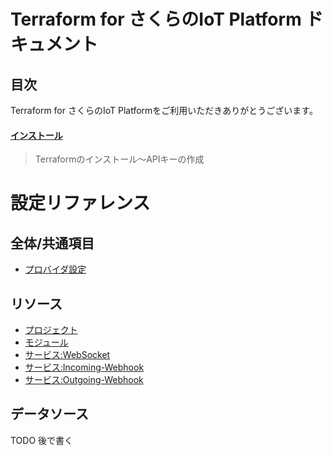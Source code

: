 # Terraform for さくらのIoT Platform ドキュメント

## 目次

Terraform for さくらのIoT Platformをご利用いただきありがとうございます。
  
#### [インストール](installation.md)  

> Terraformのインストール〜APIキーの作成

# 設定リファレンス

## 全体/共通項目

- [プロバイダ設定](configuration/provider.md)
  
## リソース

  - [プロジェクト](configuration/resources/project.md)
  - [モジュール](configuration/resources/module.md)
  - [サービス:WebSocket](configuration/resources/service_websocket.md)
  - [サービス:Incoming-Webhook](configuration/resources/service_incoming_webhook.md)
  - [サービス:Outgoing-Webhook](configuration/resources/service_outgoing_webhook.md)

## データソース

TODO 後で書く
